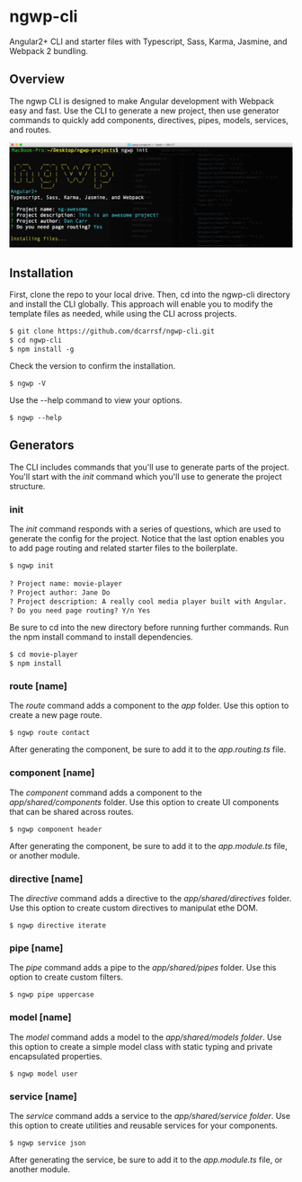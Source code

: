 # ngwp-cli
Angular2+ CLI and starter files with Typescript, Sass, Karma, Jasmine, and Webpack 2 bundling.

## Overview
The ngwp CLI is designed to make Angular development with Webpack easy and fast. Use the CLI to generate a new project, then use generator commands to quickly add components, directives, pipes, models, services, and routes.

![Screenshot](/img/ngwp-cli.jpg)

## Installation
First, clone the repo to your local drive. Then, cd into the ngwp-cli directory and install the CLI globally. This approach will enable you to modify the template files as needed, while using the CLI across projects.

```
$ git clone https://github.com/dcarrsf/ngwp-cli.git
$ cd ngwp-cli
$ npm install -g
```
Check the version to confirm the installation.

```
$ ngwp -V
```
Use the --help command to view your options.

```
$ ngwp --help
```

## Generators
The CLI includes commands that you'll use to generate parts of the project. You'll start with the *init* command which you'll use to generate the project structure.

### init
The *init* command responds with a series of questions, which are used to generate the config for the project. Notice that the last option enables you to add page routing and related starter files to the boilerplate.
```
$ ngwp init

? Project name: movie-player
? Project author: Jane Do
? Project description: A really cool media player built with Angular.
? Do you need page routing? Y/n Yes
```
Be sure to cd into the new directory before running further commands. Run the npm install command to install dependencies.

```
$ cd movie-player
$ npm install
```

### route [name]
The *route* command adds a component to the *app* folder. Use this option to create a new page route. 

```
$ ngwp route contact
```
After generating the component, be sure to add it to the *app.routing.ts* file.

### component [name]
The *component* command adds a component to the *app/shared/components* folder. Use this option to create UI components that can be shared across routes. 

```
$ ngwp component header
```
After generating the component, be sure to add it to the *app.module.ts* file, or another module.

### directive [name]
The *directive* command adds a directive to the *app/shared/directives* folder. Use this option to create custom directives to manipulat ethe DOM. 

```
$ ngwp directive iterate
```

### pipe [name]
The *pipe* command adds a pipe to the *app/shared/pipes* folder. Use this option to create custom filters. 

```
$ ngwp pipe uppercase
```

### model [name]
The *model* command adds a model to the *app/shared/models folder*. Use this option to create a simple model class with static typing and private encapsulated properties. 

```
$ ngwp model user
```

### service [name]
The *service* command adds a service to the *app/shared/service folder*. Use this option to create utilities and reusable services for your components. 

```
$ ngwp service json
```
After generating the service, be sure to add it to the *app.module.ts* file, or another module.
